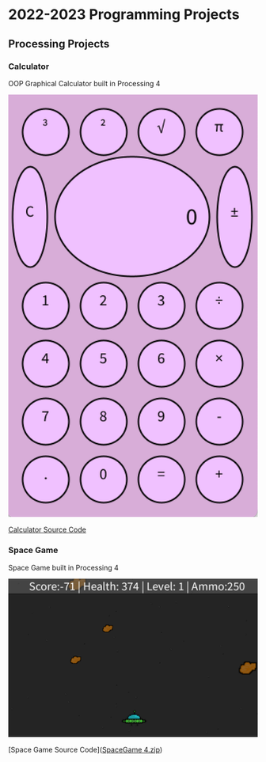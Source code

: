 # 2022-2023 Programming Projects

## Processing Projects

### Calculator 

OOP Graphical Calculator built in Processing 4

![Running Calculator](https://github.com/lillamorrow/pmprogrammingportfolio/blob/main/images/calc.png?raw=true)

[Calculator Source Code]([Calculator.zip](https://github.com/lillamorrow/pmprogrammingportfolio/files/10758566/Calculator.zip))

### Space Game

Space Game built in Processing 4

![Running Space Game](https://github.com/lillamorrow/pmprogrammingportfolio/blob/main/images/SpaceGame.png)

[Space Game Source Code]([SpaceGame 4.zip](https://github.com/lillamorrow/pmprogrammingportfolio/files/10758579/SpaceGame.4.zip))


